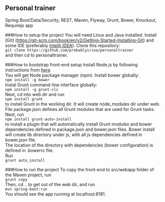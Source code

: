 ## Personal trainer
Spring Boot/Data/Security, REST, Maven, Flyway, Grunt, Bower, Knockout, Requirejs app

###How to setup the project
You will need Linux and Java installed. Install [Git] (https://git-scm.com/book/en/v2/Getting-Started-Installing-Git) 
and some IDE (preferably [Intellij IDEA](https://www.jetbrains.com/idea/)).
Clone this repository:  
```git clone https://github.com/probablyirina/personaltrainer```  
and then cd to personaltrainer.

###How to bootstrap front-end setup
Install Node.js by following instructions from [here](https://nodejs.org/en/download/).  
You will get Node package manager (npm).
Install bower globally:  
```npm install -g bower```  
Instal Grunt command-line interface globally:  
```npm install -g grunt-cli```  
Next, cd into web dir and run  
```npm install grunt```  
to install Grunt in the working dir. It will create node_modules dir under web.  
File package.json defines all Grunt modules that are used for Grunt tasks.  
Next, run  
```npm install grunt-auto-install```  
to install a plugin that will automatically install Grunt modules and bower dependencies defined in package.json and bower.json files.
Bower install will create lib directory under js, with all js dependencies defined in bower.json file.   
The location of the directory with dependencies (bower configuration) is defined in .bowerrc file.  
Run  
```grunt auto_install```

###How to run the project
To copy the front-end to src/webapp folder of the Maven project, run  
```grunt copy```  
Then, cd .. to get out of the web dir, and run  
```mvn spring-boot:run```  
You should see the app running at localhost:8181.
